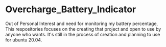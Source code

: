 # Overcharge_Battery_Indicator
  Out of Personal Interest and need for monitoring my battery percentage, This respositories focuses on the creating that project and open to use by anyone who wants. It's still in the process of creation and planning to use for ubuntu 20.04.
